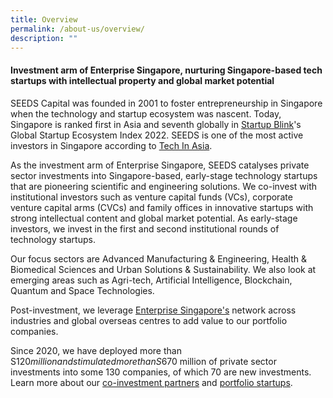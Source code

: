 ```yaml
---
title: Overview
permalink: /about-us/overview/
description: ""
---
```

<h4><b>Investment arm of Enterprise Singapore, nurturing Singapore-based tech startups with intellectual property and global market potential </b></h4>
 
SEEDS Capital was founded in 2001 to foster entrepreneurship in Singapore when the technology and startup ecosystem was nascent. Today, Singapore is ranked first in Asia and seventh globally in [Startup Blink](www.startupblink.com)'s Global Startup Ecosystem Index 2022. SEEDS is one of the most active investors in Singapore according to [Tech In Asia](https://www.techinasia.com/active-investors-singapores-startups).

As the investment arm of Enterprise Singapore, SEEDS catalyses private sector investments into Singapore-based, early-stage technology startups that are pioneering scientific and engineering solutions. We co-invest with institutional investors such as venture capital funds (VCs), corporate venture capital arms (CVCs) and family offices in innovative startups with strong intellectual content and global market potential. As early-stage investors, we invest in the first and second institutional rounds of technology startups.  

Our focus sectors are Advanced Manufacturing &amp; Engineering, Health &amp; Biomedical Sciences and Urban Solutions &amp; Sustainability. We also look at emerging areas such as Agri-tech, Artificial Intelligence, Blockchain, Quantum and Space Technologies.


Post-investment, we leverage [Enterprise Singapore's](https://www.enterprisesg.gov.sg/)  network across industries and global overseas centres to add value to our portfolio companies. 

Since 2020, we have deployed more than S$120 million and stimulated more than S$670 million of private sector investments into some 130 companies, of which 70 are new investments. Learn more about our [co-investment partners](/for-startups/co-investment-partners/all-partners/) and [portfolio startups](/portfolio-companies/all-companies//).

<br>